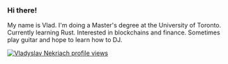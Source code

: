 ### Hi there!

My name is Vlad. I'm doing a Master's degree at the University of Toronto. Currently learning Rust. Interested in blockchains and finance. Sometimes play guitar and hope to learn how to DJ.

<!--
**ukitta555/ukitta555** is a ✨ _special_ ✨ repository because its `README.md` (this file) appears on your GitHub profile.

Here are some ideas to get you started:

- 🔭 I’m currently working on ...
- 🌱 I’m currently learning ...
- 👯 I’m looking to collaborate on ...
- 🤔 I’m looking for help with ...
- 💬 Ask me about ...
- 📫 How to reach me: ...
- 😄 Pronouns: ...
- ⚡ Fun fact: ...
-->
<!-- track views -->
[![Vladyslav Nekriach profile views](https://u8views.com/api/v1/github/profiles/37906830/views/day-week-month-total-count.svg)](https://u8views.com/github/ukitta555)
